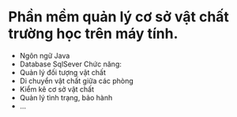 # Phần mềm quản lý cơ sở vật chất trường học trên máy tính.
- Ngôn ngữ Java
- Database SqlSever
Chức năng:
- Quản lý đối tượng vật chất
- Di chuyển vật chất giữa các phòng
- Kiểm kê cơ sở vật chất
- Quản lý tình trạng, bảo hành 
- ...
